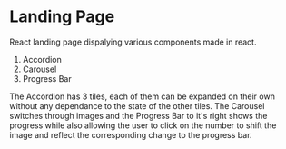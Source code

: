 # Landing Page
React landing page dispalying various components made in react.
1) Accordion
2) Carousel
3) Progress Bar

The Accordion has 3 tiles, each of them can be expanded on their own without any dependance to the state of the other tiles.
The Carousel switches through images and the Progress Bar to it's right shows the progress while also allowing the user to click on the number to shift the image and reflect the corresponding change to the progress bar.
